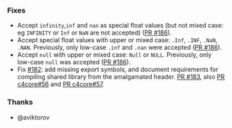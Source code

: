 ### Fixes

- Accept `infinity`,`inf` and `nan` as special float values (but not mixed case: eg `INFINITY` or `Inf` or `NaN` are not accepted) ([PR #186](https://github.com/biojppm/rapidyaml/pull/186)).
- Accept special float values with upper or mixed case: `.Inf`, `.INF`, `.NaN`, `.NAN`. Previously, only low-case `.inf` and `.nan` were accepted ([PR #186](https://github.com/biojppm/rapidyaml/pull/186)).
- Accept `null` with upper or mixed case: `Null` or `NULL`. Previously, only low-case `null` was accepted ([PR #186](https://github.com/biojppm/rapidyaml/pull/186)).
- Fix [#182](https://github.com/biojppm/rapidyaml/issues/182): add missing export symbols, and document requirements for compiling shared library from the amalgamated header. [PR #183](https://github.com/biojppm/rapidyaml/pull/183), also [PR c4core#56](https://github.com/biojppm/c4core/pull/56) and [PR c4core#57](https://github.com/biojppm/c4core/pull/57).


### Thanks

- @aviktorov
